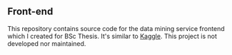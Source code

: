 ##  Front-end

This repository contains source code for the data mining service frontend which I created for BSc Thesis. It's similar to [Kaggle](https://www.kaggle.com/). This project is not developed nor maintained.
